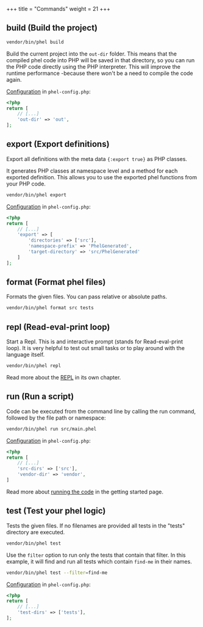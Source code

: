 +++
title = "Commands"
weight = 21
+++

## build (Build the project)

```bash
vendor/bin/phel build
```

Build the current project into the `out-dir` folder. This means that the compiled phel code into PHP will be saved in that directory, so you can run the PHP code directly using the PHP interpreter. This will improve the runtime performance -because there won't be a need to compile the code again.

[Configuration](/documentation/configuration/) in `phel-config.php`:
```php
<?php
return [
    // [...]
    'out-dir' => 'out',
];
```

## export (Export definitions)

Export all definitions with the meta data `{:export true}` as PHP classes. 

It generates PHP classes at namespace level and a method for each exported definition. This allows you to use the exported phel functions from your PHP code.

```bash
vendor/bin/phel export
```

[Configuration](/documentation/configuration/) in `phel-config.php`:
```php
<?php
return [
    // [...]
    'export' => [
        'directories' => ['src'],
        'namespace-prefix' => 'PhelGenerated',
        'target-directory' => 'src/PhelGenerated'
    ]
];
```

## format (Format phel files)

Formats the given files. You can pass relative or absolute paths.

```bash
vendor/bin/phel format src tests
```

## repl (Read-eval-print loop)

Start a Repl. This is and interactive prompt (stands for Read-eval-print loop). It is very helpful to test out small tasks or to play around with the language itself.

```bash
vendor/bin/phel repl
```

Read more about the [REPL](/documentation/repl) in its own chapter.

## run (Run a script)

Code can be executed from the command line by calling the run command, followed by the file path or namespace:

```bash
vendor/bin/phel run src/main.phel
```

[Configuration](/documentation/configuration/) in `phel-config.php`:
```php
<?php
return [
    // [...]
    'src-dirs' => ['src'],
    'vendor-dir' => 'vendor',
]
```

Read more about [running the code](/documentation/getting-started/#running-the-code) in the getting started page.

## test (Test your phel logic)

Tests the given files. If no filenames are provided all tests in the "tests" directory are executed.

```bash
vendor/bin/phel test
```

Use the `filter` option to run only the tests that contain that filter. In this example, it will find and run all tests which contain `find-me` in their names.

```bash
vendor/bin/phel test --filter=find-me
```

[Configuration](/documentation/configuration/) in `phel-config.php`:
```php
<?php
return [
    // [...]
    'test-dirs' => ['tests'],
];
```
